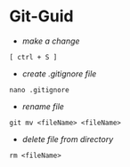# Git-Guid
* _make a change_
```
[ ctrl + S ]
```
* _create .gitignore file_
```
nano .gitignore
```
* _rename file_
```
git mv <fileName> <fileName>
```
* _delete file from directory_
>
```
rm <fileName>
```
